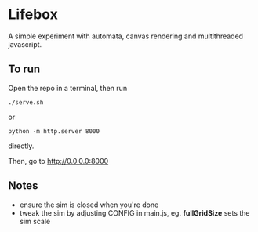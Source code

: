 # Lifebox
A simple experiment with automata, canvas rendering and multithreaded javascript.

## To run
Open the repo in a terminal, then run
```
./serve.sh
```
or
```
python -m http.server 8000
```
directly.

Then, go to http://0.0.0.0:8000

## Notes
- ensure the sim is closed when you're done
- tweak the sim by adjusting CONFIG in main.js, eg. **fullGridSize** sets the sim scale

